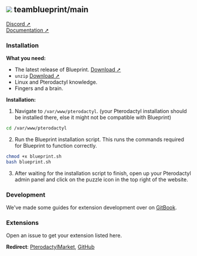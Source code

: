 ## ![](https://i.imgur.com/SsOU6r8.png) teamblueprint/main
[Discord ➚](https://discord.gg/CUwHwv6xRe)\
[Documentation ➚](https://ptero.shop/docs)

### Installation
**What you need:**
* The latest release of Blueprint. [Download ➚](https://github.com/teamblueprint/main/releases/latest)
* `unzip` [Download ➚](https://pkgs.org/download/unzip)
* Linux and Pterodactyl knowledge.
* Fingers and a brain.

**Installation:**
1. Navigate to `/var/www/pterodactyl`. (your Pterodactyl installation should be installed there, else it might not be compatible with Blueprint)
```sh
cd /var/www/pterodactyl
```
2. Run the Blueprint installation script. This runs the commands required for Blueprint to function correctly.
```sh
chmod +x blueprint.sh
bash blueprint.sh
```
3. After waiting for the installation script to finish, open up your Pterodactyl admin panel and click on the puzzle icon in the top right of the website.

### Development
We've made some guides for extension development over on [GitBook](https://ptero.shop/docs).

### Extensions
Open an issue to get your extension listed here.

**Redirect**: [PterodactylMarket](https://pterodactylmarket.com/resource/664), [GitHub](https://github.com/prplwtf/blueprint-redirect)
